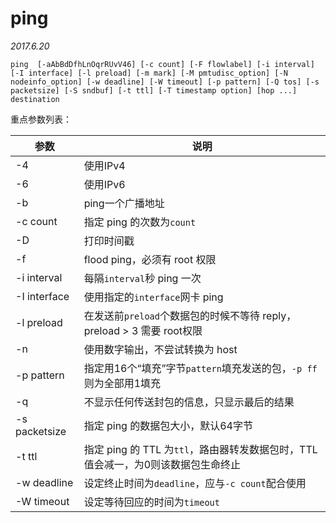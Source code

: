 # ping

*2017.6.20*

    ping  [-aAbBdDfhLnOqrRUvV46] [-c count] [-F flowlabel] [-i interval] [-I interface] [-l preload] [-m mark] [-M pmtudisc_option] [-N nodeinfo_option] [-w deadline] [-W timeout] [-p pattern] [-Q tos] [-s packetsize] [-S sndbuf] [-t ttl] [-T timestamp option] [hop ...] destination

重点参数列表：

| 参数  | 说明  |
|---|---|
| -4  | 使用IPv4  |
| -6  | 使用IPv6  |
| -b  | ping一个广播地址  |
| -c count  | 指定 ping 的次数为`count` |
| -D  | 打印时间戳  |
| -f  | flood ping，必须有 root 权限 |
| -i interval  | 每隔`interval`秒 ping 一次  |
| -I interface  | 使用指定的`interface`网卡 ping  |
| -l preload  | 在发送前`preload`个数据包的时候不等待 reply，preload > 3 需要 root权限  |
| -n  | 使用数字输出，不尝试转换为 host   |
| -p pattern | 指定用16个“填充”字节`pattern`填充发送的包，`-p ff` 则为全部用1填充  |
| -q  | 不显示任何传送封包的信息，只显示最后的结果  |
| -s packetsize | 指定 ping 的数据包大小，默认64字节  |
| -t ttl  | 指定 ping 的 TTL 为`ttl`，路由器转发数据包时，TTL 值会减一，为0则该数据包生命终止  |
| -w deadline  | 设定终止时间为`deadline`，应与`-c count`配合使用  |
| -W timeout  | 设定等待回应的时间为`timeout`  |